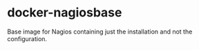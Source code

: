 # docker-nagiosbase
Base image for Nagios containing just the installation and not the configuration.
